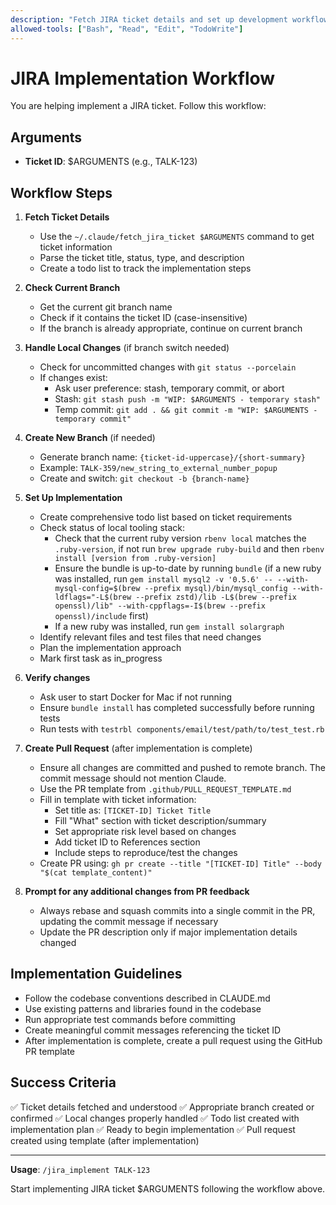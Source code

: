 ```yaml
---
description: "Fetch JIRA ticket details and set up development workflow with branch creation"
allowed-tools: ["Bash", "Read", "Edit", "TodoWrite"]
---
```


# JIRA Implementation Workflow

You are helping implement a JIRA ticket. Follow this workflow:

## Arguments
- **Ticket ID**: $ARGUMENTS (e.g., TALK-123)

## Workflow Steps

1. **Fetch Ticket Details**
   - Use the `~/.claude/fetch_jira_ticket $ARGUMENTS` command to get ticket information
   - Parse the ticket title, status, type, and description
   - Create a todo list to track the implementation steps

2. **Check Current Branch**
   - Get the current git branch name
   - Check if it contains the ticket ID (case-insensitive)
   - If the branch is already appropriate, continue on current branch

3. **Handle Local Changes** (if branch switch needed)
   - Check for uncommitted changes with `git status --porcelain`
   - If changes exist:
     - Ask user preference: stash, temporary commit, or abort
     - Stash: `git stash push -m "WIP: $ARGUMENTS - temporary stash"`
     - Temp commit: `git add . && git commit -m "WIP: $ARGUMENTS - temporary commit"`

4. **Create New Branch** (if needed)
   - Generate branch name: `{ticket-id-uppercase}/{short-summary}`
   - Example: `TALK-359/new_string_to_external_number_popup`
   - Create and switch: `git checkout -b {branch-name}`

5. **Set Up Implementation**
   - Create comprehensive todo list based on ticket requirements
   - Check status of local tooling stack:
     - Check that the current ruby version `rbenv local` matches the `.ruby-version`, if not run `brew upgrade ruby-build` and then `rbenv install [version from .ruby-version]`
     - Ensure the bundle is up-to-date by running `bundle` (if a new ruby was installed, run `gem install mysql2 -v '0.5.6' -- --with-mysql-config=$(brew --prefix mysql)/bin/mysql_config --with-ldflags="-L$(brew --prefix zstd)/lib -L$(brew --prefix openssl)/lib" --with-cppflags=-I$(brew --prefix openssl)/include` first)
     - If a new ruby was installed, run `gem install solargraph`
   - Identify relevant files and test files that need changes
   - Plan the implementation approach
   - Mark first task as in_progress

6. **Verify changes**
   - Ask user to start Docker for Mac if not running
   - Ensure `bundle install` has completed successfully before running tests
   - Run tests with `testrbl components/email/test/path/to/test_test.rb`

7. **Create Pull Request** (after implementation is complete)
   - Ensure all changes are committed and pushed to remote branch. The commit message should not mention Claude.
   - Use the PR template from `.github/PULL_REQUEST_TEMPLATE.md`
   - Fill in template with ticket information:
     - Set title as: `[TICKET-ID] Ticket Title`
     - Fill "What" section with ticket description/summary
     - Set appropriate risk level based on changes
     - Add ticket ID to References section
     - Include steps to reproduce/test the changes
   - Create PR using: `gh pr create --title "[TICKET-ID] Title" --body "$(cat template_content)"`

8. **Prompt for any additional changes from PR feedback**
   - Always rebase and squash commits into a single commit in the PR, updating the commit message if necessary
   - Update the PR description only if major implementation details changed

## Implementation Guidelines

- Follow the codebase conventions described in CLAUDE.md
- Use existing patterns and libraries found in the codebase
- Run appropriate test commands before committing
- Create meaningful commit messages referencing the ticket ID
- After implementation is complete, create a pull request using the GitHub PR template

## Success Criteria

✅ Ticket details fetched and understood
✅ Appropriate branch created or confirmed
✅ Local changes properly handled
✅ Todo list created with implementation plan
✅ Ready to begin implementation
✅ Pull request created using template (after implementation)

---

**Usage**: `/jira_implement TALK-123`

Start implementing JIRA ticket $ARGUMENTS following the workflow above.
